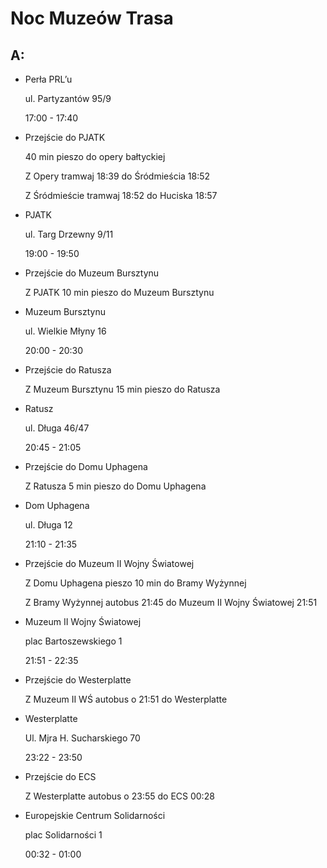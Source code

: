 # Noc Muzeów Trasa

## A:

- Perła PRL’u
    
    ul. Partyzantów 95/9
    
    17:00 - 17:40
    
- Przejście do PJATK
    
    40 min pieszo do opery bałtyckiej 
    
    Z Opery tramwaj 18:39 do Śródmieścia 18:52
    
    Z Śródmieście tramwaj 18:52 do Huciska 18:57
    
- PJATK
    
    ul. Targ Drzewny 9/11
    
    19:00 - 19:50
    
- Przejście do Muzeum Bursztynu
    
    Z PJATK 10 min pieszo do Muzeum Bursztynu 
    
- Muzeum Bursztynu
    
    ul. Wielkie Młyny 16
    
    20:00 - 20:30
    
- Przejście do Ratusza
    
    Z Muzeum Bursztynu 15 min pieszo do Ratusza
    
- Ratusz
    
    ul. Długa 46/47
    
    20:45 - 21:05
    
- Przejście do Domu Uphagena
    
    Z Ratusza 5 min pieszo do Domu Uphagena
    
- Dom Uphagena
    
    ul. Długa 12
    
    21:10  - 21:35
    
- Przejście do Muzeum II Wojny Światowej
    
    Z Domu Uphagena pieszo 10 min do Bramy Wyżynnej
    
    Z Bramy Wyżynnej autobus 21:45 do Muzeum II Wojny Światowej 21:51
    
- Muzeum II Wojny Światowej
    
    plac Bartoszewskiego 1
    
    21:51 - 22:35
    
- Przejście do Westerplatte
    
    Z Muzeum II WŚ autobus o 21:51 do Westerplatte
    
- Westerplatte
    
    Ul. Mjra H. Sucharskiego 70
    
    23:22 - 23:50
    
- Przejście do ECS
    
    Z  Westerplatte autobus o 23:55 do ECS 00:28
    
- Europejskie Centrum Solidarności
    
    plac Solidarności 1
    
    00:32 - 01:00